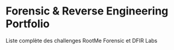 # Forensic & Reverse Engineering Portfolio
Liste complète des challenges RootMe Forensic et DFIR Labs

